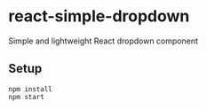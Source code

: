 # react-simple-dropdown
Simple and lightweight React dropdown component

## Setup
```
npm install
npm start
```
